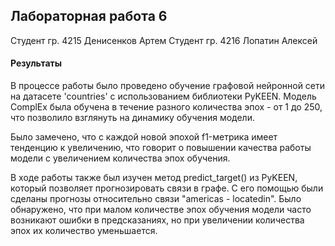 ## Лабораторная работа 6

Студент гр. 4215 Денисенков Артем
Студент гр. 4216 Лопатин Алексей

#### Результаты

В процессе работы было проведено обучение графовой нейронной сети на датасете 'countries' с использованием библиотеки PyKEEN. Модель ComplEx была обучена в течение разного количества эпох - от 1 до 250, что позволило взглянуть на динамику обучения модели.

Было замечено, что с каждой новой эпохой f1-метрика имеет тенденцию к увеличению, что говорит о повышении качества работы модели с увеличением количества эпох обучения.

В ходе работы также был изучен метод predict_target() из PyKEEN, который позволяет прогнозировать связи в графе. С его помощью были сделаны прогнозы относительно связи "americas - locatedin". Было обнаружено, что при малом количестве эпох обучения модели часто возникают ошибки в предсказаниях, но при увеличении количества эпох их количество уменьшается.
